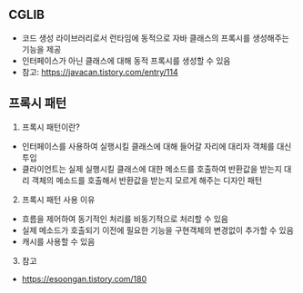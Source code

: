 ## CGLIB

-   코드 생성 라이브러리로서 런타임에 동적으로 자바 클래스의 프록시를 생성해주는 기능을 제공
-   인터페이스가 아닌 클래스에 대해 동적 프록시를 생성할 수 있음
-   참고: https://javacan.tistory.com/entry/114

## 프록시 패턴

1. 프록시 패턴이란?

-   인터페이스를 사용하여 실행시킬 클래스에 대해 들어갈 자리에 대리자 객체를 대신 투입
-   클라이언트는 실제 실행시킬 클래스에 대한 메소드를 호출하여 반환값을 받는지 대리 객체의 메소드를 호출해서 반환값을 받는지 모르게 해주는 디자인 패턴

2. 프록시 패턴 사용 이유

-   흐름을 제어하여 동기적인 처리를 비동기적으로 처리할 수 있음
-   실제 메소드가 호출되기 이전에 필요한 기능을 구현객체의 변경없이 추가할 수 있음
-   캐시를 사용할 수 있음

3. 참고

-   https://esoongan.tistory.com/180
